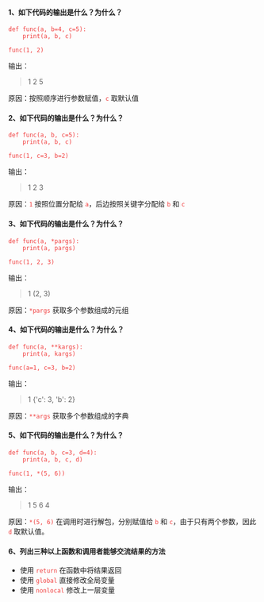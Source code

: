 <style type="text/css">
    code{color: #f13d3d}
    pre{color: #f13d3d}
</style>

#### 1、如下代码的输出是什么？为什么？
```
def func(a, b=4, c=5):
    print(a, b, c)

func(1, 2)
```
输出：
> 1 2 5

原因：按照顺序进行参数赋值，`c` 取默认值

#### 2、如下代码的输出是什么？为什么？
```
def func(a, b, c=5):
    print(a, b, c)

func(1, c=3, b=2)
```
输出：
> 1 2 3

原因：`1` 按照位置分配给 `a`，后边按照关键字分配给 `b` 和 `c`

#### 3、如下代码的输出是什么？为什么？
```
def func(a, *pargs):
    print(a, pargs)

func(1, 2, 3)
```
输出：
> 1 (2, 3)

原因：`*pargs` 获取多个参数组成的元组

#### 4、如下代码的输出是什么？为什么？
```
def func(a, **kargs):
    print(a, kargs)

func(a=1, c=3, b=2)
```
输出：
> 1 {'c': 3, 'b': 2}

原因：`**args` 获取多个参数组成的字典

#### 5、如下代码的输出是什么？为什么？
```
def func(a, b, c=3, d=4):
    print(a, b, c, d)

func(1, *(5, 6))
```
输出：
> 1 5 6 4

原因：`*(5, 6)` 在调用时进行解包，分别赋值给 `b` 和 `c`，由于只有两个参数，因此 `d` 取默认值。

#### 6、列出三种以上函数和调用者能够交流结果的方法
* 使用 `return` 在函数中将结果返回
* 使用 `global` 直接修改全局变量
* 使用 `nonlocal` 修改上一层变量
